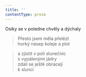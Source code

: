 ```yaml
---
title: ''
contentType: prose
---
```


>   

>   

Osiky se v poledne chvěly a dýchaly

> Přesto jsem měla přelézt  
> horký násep koleje a plot

> a zjistit v poli slunečnic  
> s vypálenými jádry  
> zdali se ještě obracejí  
> k slunci
